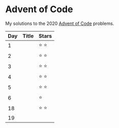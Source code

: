 # Advent of Code
My solutions to the 2020 [Advent of Code](https://adventofcode.com/2020) problems.

| Day | Title | Stars |
| --- | ----- | ----- |
| 1 |  | :star: :star: |
| 2 |  | :star: :star: |
| 3 |  | :star: :star: |
| 4 |  | :star: :star: |
| 5 |  | :star: :star: |
| 6 |  | :star: |
| 18 |  | :star: :star: |
| 19 |  |  |